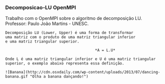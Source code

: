### Decomposicao-LU OpenMPI

   Trabalho com o OpenMPI sobre o algoritmo de decomposição LU. 
   Professor: Paulo João Martins - UNESC.
              
    
    Decomposição LU (Lower, Upper) é uma forma de transformar
    uma matriz com o produto de uma matriz triangular inferior
    e uma matriz triangular superior. 
    
                                            *A = L.U*
                                                                                
    Onde L é uma matriz triangular inferior e U é uma matriz triangular superior, o exemplo abaixo representa essa definição.
    
    ![Banana](http://cdn.osxdaily.com/wp-content/uploads/2013/07/dancing-banana.gif "Olha a banana dançando!")

      
